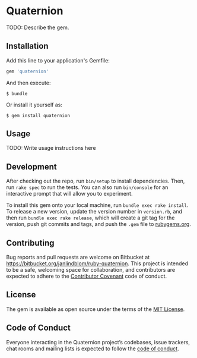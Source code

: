 # Quaternion

TODO: Describe the gem.

## Installation

Add this line to your application's Gemfile:

```ruby
gem 'quaternion'
```

And then execute:

    $ bundle

Or install it yourself as:

    $ gem install quaternion

## Usage

TODO: Write usage instructions here

## Development

After checking out the repo, run `bin/setup` to install dependencies. Then, run `rake spec` to run the tests. You can also run `bin/console` for an interactive prompt that will allow you to experiment.

To install this gem onto your local machine, run `bundle exec rake install`. To release a new version, update the version number in `version.rb`, and then run `bundle exec rake release`, which will create a git tag for the version, push git commits and tags, and push the `.gem` file to [rubygems.org](https://rubygems.org).

## Contributing

Bug reports and pull requests are welcome on Bitbucket at https://bitbucket.org/janlindblom/ruby-quaternion. This project is intended to be a safe, welcoming space for collaboration, and contributors are expected to adhere to the [Contributor Covenant](http://contributor-covenant.org) code of conduct.

## License

The gem is available as open source under the terms of the [MIT License](https://opensource.org/licenses/MIT).

## Code of Conduct

Everyone interacting in the Quaternion project’s codebases, issue trackers, chat rooms and mailing lists is expected to follow the [code of conduct](https://bitbucket.org/janlindblom/ruby-quaternion/src/master/CODE_OF_CONDUCT.md).
